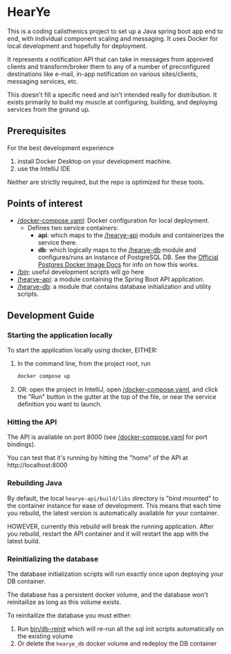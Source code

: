 # HearYe

This is a coding calisthenics project to set up a Java spring boot app
end to end, with individual component scaling and messaging. It uses
Docker for local development and hopefully for deployment.

It represents a notification API that can take in messages from approved
clients and transform/broker them to any of a number of preconfigured
destinations like e-mail, in-app notification on various sites/clients,
messaging services, etc.

This doesn't fill a specific need and isn't intended really for distribution.
It exists primarily to build my muscle at configuring, building, and deploying
services from the ground up.

## Prerequisites
For the best development experience
1. install Docker Desktop on your development machine.
2. use the IntelliJ IDE

Neither are strictly required, but the repo is optimized for these tools.

## Points of interest
- [/docker-compose.yaml](./docker-compose.yaml): Docker configuration for local deployment.
  - Defines two service containers:
    - **api**: which maps to the [/hearye-api](./hearye-api) module and containerizes the service there.
    - **db**: which logically maps to the [/hearye-db](./hearye-db) module and configures/runs an
      instance of PostgreSQL DB. See the [Official Postgres Docker Image Docs](https://hub.docker.com/_/postgres)
      for info on how this works.
- [/bin](./bin): useful development scripts will go here
- [/hearye-api](./hearye-api): a module containing the Spring Boot API application.
- [/hearye-db](./hearye-db): a module that contains database initialization and utility scripts. 

## Development Guide
### Starting the application locally
To start the application locally using docker, EITHER:
1. In the command line, from the project root, run 
   ```bash
   docker compose up
   ``` 

2. OR: open the project in IntelliJ, open [/docker-compose.yaml](./docker-compose.yaml), and
   click the "Run" button in the gutter at the top of the file, or near the service
   definition you want to launch.

### Hitting the API
The API is available on port 8000 (see [/docker-compose.yaml](./docker-compose.yaml) for
port bindings).

You can test that it's running by hitting the "home" of the API at http://localhost:8000

### Rebuilding Java
By default, the local `hearye-api/build/libs` directory is "bind mounted" to the container
instance for ease of development. This means that each time you rebuild, the latest
version is automatically available for your container.

HOWEVER, currently this rebuild will break the running application. After you rebuild,
restart the API container and it will restart the app with the latest build.

### Reinitializing the database
The database initialization scripts will run exactly once upon deploying your DB container.

The database has a persistent docker volume, and the database won't reinitailize as long as
this volume exists.

To reinitailize the database you must either:
1. Run [bin/db-reinit](./bin/db-reinit) which will re-run all the sql init scripts automatically on the existing volume
2. Or delete the `hearye_db` docker volume and redeploy the DB container
